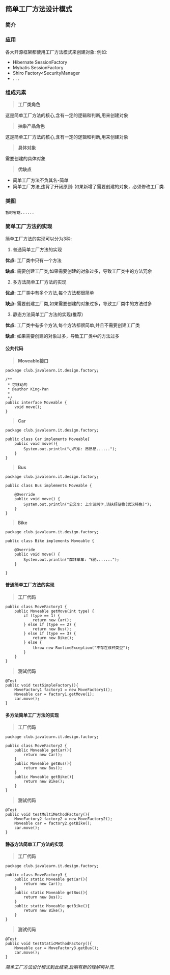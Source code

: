 ## 简单工厂方法设计模式

### 简介



### 应用

各大开源框架都使用工厂方法模式来创建对象:
例如: 

* Hibernate SessionFactory
* Mybatis SessionFactory
* Shiro   Factory<SecurityManager
* . . .

### 组成元素

> **工厂类角色**

这是简单工厂方法的核心,含有一定的逻辑和判断,用来创建对象

> **抽象产品角色**

这是简单工厂方法的核心,含有一定的逻辑和判断,用来创建对象

> **具体对象**

需要创建的具体对象

>  **优缺点**

* 简单工厂方法不负其名-简单
* 简单工厂方法,违背了开闭原则: 如果新增了需要创建的对象，必须修改工厂类.

### 类图

```
暂时省略......
```

### 简单工厂方法的实现

简单工厂方法的实现可以分为3种:

1. 普通简单工厂方法的实现

**优点:** 工厂类中只有一个方法

**缺点:** 需要创建工厂类,如果需要创建的对象过多，导致工厂类中的方法冗余

2. 多方法简单工厂方法的实现

**优点:** 工厂类中有多个方法,每个方法都很简单

**缺点:** 需要创建工厂类,如果需要创建的对象过多，导致工厂类中的方法过多

3. 静态方法简单工厂方法的实现(推荐)

**优点:** 工厂类中有多个方法,每个方法都很简单,并且不需要创建工厂类

**缺点:** 如果需要创建的对象过多，导致工厂类中的方法过多

#### 公共代码

> **Moveable接口**


```
package club.javalearn.it.design.factory;

/**
 * 可移动的
 * @author King-Pan
 *
 */
public interface Moveable {
	void move();
}
```

> **Car**

```
package club.javalearn.it.design.factory;

public class Car implements Moveable{
	public void move(){
		System.out.println("小汽车: 昂昂昂......");
	}
}
```

> **Bus**

```
package club.javalearn.it.design.factory;

public class Bus implements Moveable {

	@Override
	public void move() {
		System.out.println("公交车: 上车请刷卡,请扶好站稳(武汉特色)");
	}
}
```

> **Bike**

```
package club.javalearn.it.design.factory;

public class Bike implements Moveable {

	@Override
	public void move() {
		System.out.println("摩拜单车: 飞驰.......");
	}

}
```

#### 普通简单工厂方法的实现

> **工厂代码**

```
public class MoveFactory1 {
	public Moveable getMove(int type) {
		if (type == 1) {
			return new Car();
		} else if (type == 2) {
			return new Bus();
		} else if (type == 3) {
			return new Bike();
		} else {
			throw new RuntimeException("不存在该种类型");
		}
	}
}
```

> **测试代码**

```
@Test
public void testSimpleFactory(){
	MoveFactory1 factory1 = new MoveFactory1();
	Moveable car = factory1.getMove(1);
	car.move();
}
```

#### 多方法简单工厂方法的实现

> **工厂代码**

```
package club.javalearn.it.design.factory;

public class MoveFactory2 {
	public Moveable getCar(){
		return new Car();
	}
	public Moveable getBus(){
		return new Bus();
	}
	public Moveable getBike(){
		return new Bike();
	}
}
```

> **测试代码**

```
@Test
public void testMultiMethodFactory(){
	MoveFactory2 factory2 = new MoveFactory2();
	Moveable car = factory2.getBike();
	car.move();
}
```

#### 静态方法简单工厂方法的实现

> **工厂代码**

```
package club.javalearn.it.design.factory;

public class MoveFactory3 {
	public static Moveable getCar(){
		return new Car();
	}
	public static Moveable getBus(){
		return new Bus();
	}
	public static Moveable getBike(){
		return new Bike();
	}
}
```

> **测试代码**

```
@Test
public void testStaticMethodFactory(){
	Moveable car = MoveFactory3.getBus();
	car.move();
}
```


*简单工厂方法设计模式到此结束,后期有新的理解再补充.*
